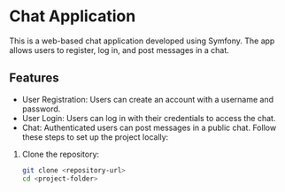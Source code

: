 # Chat Application

This is a web-based chat application developed using Symfony. The app allows users to register, log in, and post messages in a chat.

## Features

- User Registration: Users can create an account with a username and password.
- User Login: Users can log in with their credentials to access the chat.
- Chat: Authenticated users can post messages in a public chat.
Follow these steps to set up the project locally:

1. Clone the repository:
   ```bash
   git clone <repository-url>
   cd <project-folder>